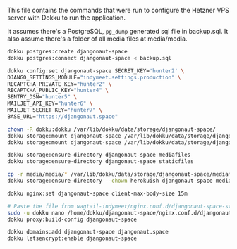 This file contains the commands that were run to configure the Hetzner VPS
server with Dokku to run the application.

It assumes there's a PostgreSQL, ``pg_dump`` generated sql file in backup.sql.
It also assume there's a folder of all media files at media/media.

```bash
dokku postgres:create djangonaut-space
dokku postgres:connect djangonaut-space < backup.sql

dokku config:set djangonaut-space SECRET_KEY='hunter2' \
DJANGO_SETTINGS_MODULE="indymeet.settings.production" \
RECAPTCHA_PRIVATE_KEY="hunter2" \
RECAPTCHA_PUBLIC_KEY="hunter4" \
SENTRY_DSN="hunter5" \
MAILJET_API_KEY="hunter6" \
MAILJET_SECRET_KEY="hunter7" \
BASE_URL="https://djangonaut.space"

chown -R dokku:dokku /var/lib/dokku/data/storage/djangonaut-space/
dokku storage:mount djangonaut-space /var/lib/dokku/data/storage/djangonaut-space/staticfiles:/app/staticfiles
dokku storage:mount djangonaut-space /var/lib/dokku/data/storage/djangonaut-space/mediafiles:/app/mediafiles

dokku storage:ensure-directory djangonaut-space mediafiles
dokku storage:ensure-directory djangonaut-space staticfiles

cp -r media/media/* /var/lib/dokku/data/storage/djangonaut-space/mediafiles/
dokku storage:ensure-directory --chown herokuish djangonaut-space mediafiles

dokku nginx:set djangonaut-space client-max-body-size 15m

# Paste the file from wagtail-indymeet/nginx.conf.d/djangonaut-space-static.conf
sudo -u dokku nano /home/dokku/djangonaut-space/nginx.conf.d/djangonaut-space-static.conf
dokku proxy:build-config djangonaut-space

dokku domains:add djangonaut-space djangonaut.space
dokku letsencrypt:enable djangonaut-space
```
